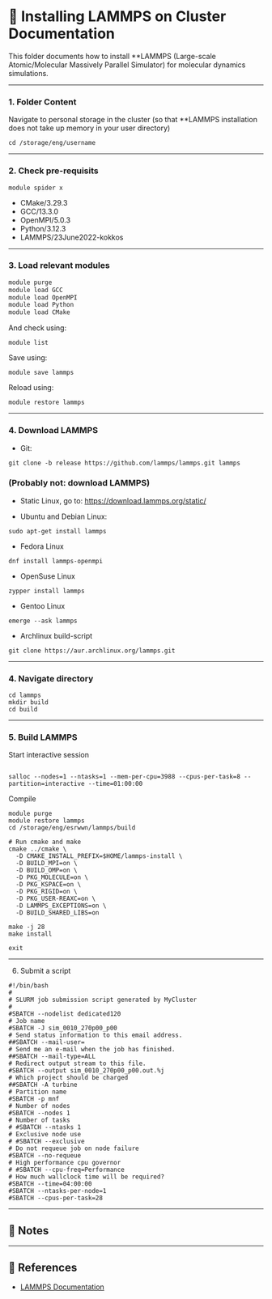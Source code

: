 # 🧪 Installing LAMMPS on Cluster Documentation

This folder documents how to install **LAMMPS (Large-scale Atomic/Molecular Massively Parallel Simulator) for molecular dynamics simulations.

---

### 1. Folder Content

Navigate to personal storage in the cluster (so that **LAMMPS installation does not take up memory in your user directory)

```
cd /storage/eng/username
```

---

### 2. Check pre-requisits

```
module spider x

```

- CMake/3.29.3
- GCC/13.3.0
- OpenMPI/5.0.3
- Python/3.12.3
- LAMMPS/23June2022-kokkos

---
### 3. Load relevant modules

```bash
module purge
module load GCC
module load OpenMPI
module load Python
module load CMake
```

And check using:

```
module list
```

Save using:
```
module save lammps
```

Reload using:
```
module restore lammps
```


---

### 4. Download LAMMPS

- Git:

```
git clone -b release https://github.com/lammps/lammps.git lammps
```

### (Probably not: download LAMMPS)

- Static Linux, go to: https://download.lammps.org/static/

- Ubuntu and Debian Linux:
```
sudo apt-get install lammps
```

- Fedora Linux
```
dnf install lammps-openmpi
```

- OpenSuse Linux
```
zypper install lammps
```

- Gentoo Linux
```
emerge --ask lammps
```

- Archlinux build-script
```
git clone https://aur.archlinux.org/lammps.git
```

---

### 4. Navigate directory

```
cd lammps
mkdir build
cd build
```
---

### 5. Build LAMMPS


Start interactive session
```

salloc --nodes=1 --ntasks=1 --mem-per-cpu=3988 --cpus-per-task=8 --partition=interactive --time=01:00:00

```

Compile
```
module purge
module restore lammps
cd /storage/eng/esrwwn/lammps/build

# Run cmake and make
cmake ../cmake \
  -D CMAKE_INSTALL_PREFIX=$HOME/lammps-install \
  -D BUILD_MPI=on \
  -D BUILD_OMP=on \
  -D PKG_MOLECULE=on \
  -D PKG_KSPACE=on \
  -D PKG_RIGID=on \
  -D PKG_USER-REAXC=on \
  -D LAMMPS_EXCEPTIONS=on \
  -D BUILD_SHARED_LIBS=on

make -j 28
make install
```
```
exit
```
---
6. Submit a script

```
#!/bin/bash
#
# SLURM job submission script generated by MyCluster
#
#SBATCH --nodelist dedicated120
# Job name
#SBATCH -J sim_0010_270p00_p00
# Send status information to this email address.
##SBATCH --mail-user=
# Send me an e-mail when the job has finished.
##SBATCH --mail-type=ALL
# Redirect output stream to this file.
#SBATCH --output sim_0010_270p00_p00.out.%j
# Which project should be charged
##SBATCH -A turbine
# Partition name
#SBATCH -p mnf
# Number of nodes
#SBATCH --nodes 1
# Number of tasks
# #SBATCH --ntasks 1
# Exclusive node use
# #SBATCH --exclusive
# Do not requeue job on node failure
#SBATCH --no-requeue
# High performance cpu governor
# #SBATCH --cpu-freq=Performance
# How much wallclock time will be required?
#SBATCH --time=04:00:00
#SBATCH --ntasks-per-node=1
#SBATCH --cpus-per-task=28
```



---


## 🧠 Notes

---

## 🔗 References

- [LAMMPS Documentation](https://docs.lammps.org/)
